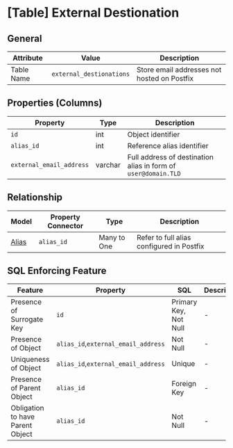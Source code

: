 # [Table] External Destionation
## General

| Attribute | Value | Description |
| - | - | - |
| Table Name | `external_destionations` | Store email addresses not hosted on Postfix |

## Properties (Columns)

| Property | Type | Description |
| - | - | - |
| `id` | int | Object identifier |
| `alias_id` | int | Reference alias identifier |
| `external_email_address` | varchar | Full address of destination alias in form of  `user@domain.TLD` |

## Relationship 

| Model | Property Connector | Type | Description |
| - | - | - | - |
| [Alias](alias.md) | `alias_id` | Many to One | Refer to full alias configured in Postfix |

## SQL Enforcing Feature

| Feature | Property | SQL | Description |
| - | - | - | - |
| Presence of Surrogate Key | `id` | Primary Key, Not Null  | - |
| Presence of Object | `alias_id`,`external_email_address` | Not Null | - |
| Uniqueness of Object | `alias_id`,`external_email_address` | Unique | - |
| Presence of Parent Object | `alias_id` |  Foreign Key | - |
| Obligation to have Parent Object | `alias_id` | Not Null | - |